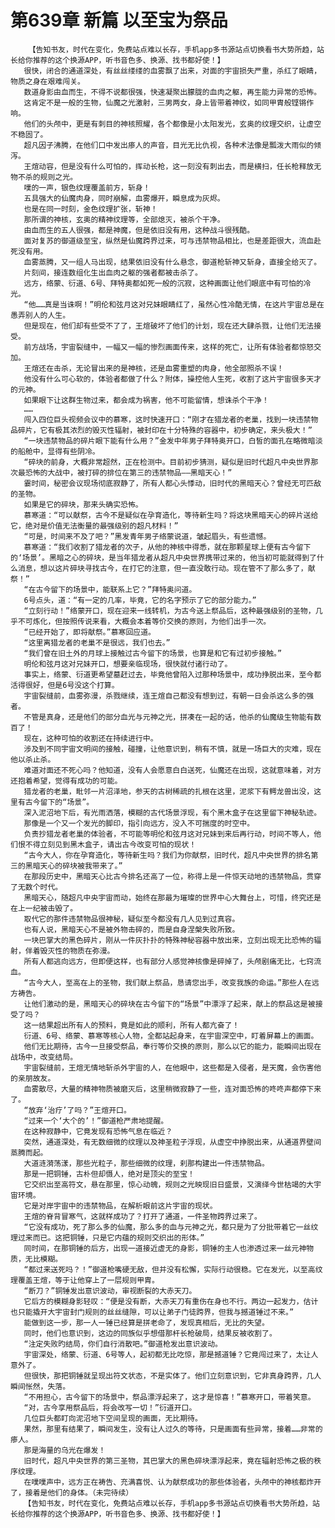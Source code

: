 # 第639章 新篇 以至宝为祭品
        【告知书友，时代在变化，免费站点难以长存，手机app多书源站点切换看书大势所趋，站长给你推荐的这个换源APP，听书音色多、换源、找书都好使！】
       很快，闭合的通道深处，有丝丝缕缕的血雾飘了出来，对面的宇宙损失严重，杀红了眼睛，物质之身在艰难闯关。
       数道身影由血而生，不得不说都很强，快速凝聚出朦胧的血肉之躯，再生能力异常的恐怖。
       这肯定不是一般的生物，仙魔之光激射，三男两女，身上皆带着神纹，如同甲胄般铿锵作响。
       他们的头颅中，更是有刺目的神核照耀，各个都像是小太阳发光，玄奥的纹理交织，让虚空不稳固了。
       超凡因子沸腾，在他们口中发出瘆人的声音，目光无比仇视，各种术法像是瓢泼大雨似的倾泻。
       王煊动容，但是没有什么可怕的，挥动长枪，这一刻没有刺出去，而是横扫，任长枪释放无物不杀的规则之光。
       噗的一声，银色纹理覆盖前方，斩身！
       五具强大的仙魔肉身，同时崩解，血雾爆开，瞬息成为灰烬。
       也是在同一时刻，金色纹理扩张，斩神！
       那所谓的神核，玄奥的精神纹理等，全部熄灭，被杀个干净。
       由血而生的五人很强，都是神魔，但是依旧没有用，这种战斗很残酷。
       面对复苏的御道级至宝，纵然是仙魔跨界过来，可与违禁物品相比，也是差距很大，流血赴死没有用。
       血雾蒸腾，又一组人马出现，结果依旧没有什么悬念，御道枪斩神又斩身，直接全给灭了。
       片刻间，接连数组化生出血肉之躯的强者都被击杀了。
       远方，络蒙、衍道、6号、拜特奥都如死一般的沉寂，这种画面让他们眼底中有可怕的冷光。
       “他……真是当诛啊！”明伦和弦月这对兄妹眼睛红了，虽然心性冷酷无情，在这片宇宙总是在愚弄别人的人生。
       但是现在，他们却有些受不了了，王煊破坏了他们的计划，现在还大肆杀戮，让他们无法接受。
       前方战场，宇宙裂缝中，一幅又一幅的惨烈画面传来，这样的死亡，让所有体验者都惊怒交加。
       王煊还在击杀，无论冒出来的是神核，还是血雾重塑的肉身，他全部照杀不误！
       他没有什么可心软的，体验者都做了什么？附体，操控他人生死，收割了这片宇宙很多天才的元神。
       如果眼下让这群生物过来，都会成为祸害，他不可能留情，想诛杀个干净！
       ……
       闯入四位巨头视频会议中的慕寒，这时快速开口：“刚才在猎龙者的老巢，找到一块违禁物品碎片，它有极其浓烈的毁灭性辐射，被封印在十分特殊的容器中，初步确定，来头极大！”
       “一块违禁物品的碎片眼下能有什么用？”金发中年男子拜特奥开口，白皙的面孔在略微暗淡的船舱中，显得有些阴冷。
       “碎块的前身，大概非常超然，正在检测中。目前初步猜测，疑似是旧时代超凡中央世界那次最恐怖的大战中，被打碎的排位在第三的违禁物品——黑暗天心！”
       霎时间，秘密会议现场彻底寂静了，所有人都心头悸动，旧时代的黑暗天心？曾经无可匹敌的圣物。
       如果是它的碎块，那来头确实恐怖。
       慕寒道：“可以献祭，古今不是疑似在孕育造化，等待新生吗？将这块黑暗天心的碎片送给它，绝对是价值无法衡量的最强级别的超凡材料！”
       “可是，时间来不及了吧？”黑发青年男子络蒙说道，皱起眉头，有些遗憾。
       慕寒道：“我们收割了猎龙者的次子，从他的神核中得悉，就在那颗星球上便有古今留下的‘场景’。黑暗之心的碎块，是当年猎龙者从超凡中央世界携带过来的，他当初可能就得到了什么消息，想以这片碎块寻找古今，在打它的注意，但一直没敢行动。现在管不了那么多了，献祭！”
       “在古今留下的场景中，能联系上它？”拜特奥问道。
       6号点头，道：“有一定的几率，毕竟，它的名字预示了它的部分能力。”
       “立刻行动！”络蒙开口，现在迎来一线转机，为古今送上祭品后，这种最强级别的圣物，几乎不可炼化，但按照传说来看，大概会本着等价交换的原则，为他们出手一次。
       “已经开始了，即将献祭。”慕寒回应道。
       “这里离猎龙者的老巢不是很远，我们也去。”
       “我们曾在旧土外的月球上接触过古今留下的场景，也算是和它有过初步接触。”
       明伦和弦月这对兄妹开口，想要亲临现场，很快就付诸行动了。
       事实上，络蒙、衍道更希望墓赶过去，毕竟他曾陷入过那种场景中，成功挣脱出来，至今都活得很好，但是6号没这个打算。
       宇宙裂缝前，血雾弥漫，杀戮继续，连王煊自己都没有想到过，有朝一日会杀这么多的强者。
       不管是真身，还是他们的部分血光与元神之光，拼凑在一起的话，他杀的仙魔级生物能有数百了！
       现在，这种可怕的收割还在持续进行中。
       涉及到不同宇宙文明间的接触，碰撞，让他意识到，稍有不慎，就是一场巨大的灾难，现在他以杀止杀。
       难道对面还不死心吗？他知道，没有人会愿意白白送死，仙魔还在出现，这就意味着，对方还抱着希望，觉得有成功的可能。
       猎龙者的老巢，毗邻一片沼泽地，参天的古树稀疏的扎根在这里，泥浆下有鳄龙兽出没，这里有古今留下的“场景”。
       深入泥沼地下后，有光雨洒落，模糊的古代场景浮现，有个黑木盒子在这里留下神秘轨迹。
       那像是一个又一个发光的脚印，指引向远方，没入不可揣度的时空中。
       负责抄猎龙者老巢的体验者，不可能等明伦和弦月这对兄妹到来后再行动，时间不等人，他们恨不得立刻见到黑木盒子，请出古今改变可怕的现状！
       “古今大人，你在孕育造化，等待新生吗？我们为你献祭，旧时代，超凡中央世界的排名第三的黑暗天心的碎块被我带来了。”
       在那段历史中，黑暗天心比古今排名还高了一位，称得上是一件惊天动地的违禁物品，贯穿了无数个时代。
       黑暗天心，随超凡中央宇宙而动，始终在那最为璀璨的世界中心大舞台上，可惜，终究还是在上一纪被击毁了。
       取代它的那件违禁物品很神秘，疑似至今都没有几人见到过真容。
       也有人说，黑暗天心不是被外物击碎的，而是自身涅槃失败所致。
       一块巴掌大的黑色碎片，刚从一件灰扑扑的特殊神秘容器中放出来，立刻出现无比恐怖的辐射，伴着毁灭性的物质在弥漫。
       所有人都逃向远方，但即便这样，也有部分人感觉神核像是碎掉了，头颅剧痛无比，七窍流血。
       “古今大人，至高在上的圣物，我们献上祭品，恳请您出手，改变我族的命运。”那些人在远方祷告。
       让他们激动的是，黑暗天心的碎块在古今留下的“场景”中漂浮了起来，献上的祭品这是被接受了吗？
       这一结果超出所有人的预料，竟是如此的顺利，所有人都亢奋了！
       衍道、6号、络蒙、慕寒等核心人物，全都站起身来，在宇宙深空中，盯着屏幕上的画面。
       他们无比期待，古今一旦接受祭品，奉行等价交换的原则，那么以它的能力，能瞬间出现在战场中，改变结局。
       宇宙裂缝前，王煊无情地斩杀外宇宙的人，在他眼中，这些都是入侵者，是天魔，会伤害他的亲朋故友。
       血雾散尽，大量的精神物质被磨灭后，这里稍微寂静了一些，连对面恐怖的咚咚声都停下来了。
       “放弃‘治疗’了吗？”王煊开口。
       “过来一个‘大个的’！”御道枪严肃地提醒。
       在这种寂静中，它竟发现有恐怖气息在临近？
       突然，通道深处，有无数细微的纹理以及神圣粒子浮现，从虚空中挣脱出来，从通道界壁间蒸腾而起。
       大道涟漪荡漾，那些光粒子，那些细微的纹理，刹那构建出一件违禁物品。
       那是一把铜锤，古朴但却慑人，绝对是顶尖的至宝！
       它交织出至高符文，悬在那里，惊心动魄，规则之光映现旧日盛景，又演绎今世枯竭的大宇宙环境。
       它是对岸宇宙中的违禁物品，在解析眼前这片宇宙的现状。
       王煊的脊背冒寒气，这就样成功了？打开了通道，一件圣物跨界过来了。
       “它没有成功，死了那么多的仙魔，那么多的血与元神之光，都只是为了分批带着它一丝纹理过来而已。这把铜锤，只是它内蕴的规则交织出的形体。”
       同时间，在那铜锤的后方，出现一道接近虚无的身影，铜锤的主人也渗透过来一丝元神物质，无比模糊。
       “都过来送死吗？！”御道枪嘴硬无敌，但并没有松懈，实际行动很稳。它在发光，以至高纹理覆盖王煊，等于让他穿上了一层规则甲胄。
       “断刀？”铜锤发出意识波动，审视断裂的大赤天刀。
       它后方的模糊身影轻叹：“便是没有断，大赤天刀有重伤在身也不行。两边一起发力，估计也只能撬开大宇宙封门规则的丝丝缝隙，可以让弟子门徒跨界，但我与撼道锤过不来。”
       能做到这一步，那一人一锤已经算是拼老命了，发现真相后，无比的失望。
       同时，他们也意识到，这边的同族似乎想借那杆长枪破局，结果反被收割了。
       “注定失败旳结局，你们自行消散吧。”御道枪发出意识波动。
       宇宙深处，络蒙、衍道、6号等人，起初都无比吃惊，那是撼道锤？它竟闯过来了，太让人意外了。
       但很快，那把铜锤就呈现出符文状态，不是实体了。他们立刻意识到，它非真身跨界，几人瞬间怅然，失落。
       “不用担心，古今留下的场景中，祭品漂浮起来了，这才是惊喜！”慕寒开口，带着笑意。
       “对，古今享用祭品后，将会改写一切！”衍道开口。
       几位巨头都盯向泥沼地下空间呈现的画面，无比期待。
       果然，那里有结果了，瞬间发生，没有让人过久的等待，只是画面有些异常，接着……非常的瘆人。
       那是海量的乌光在爆发！
       旧时代，超凡中央世界的第三圣物，其巴掌大的黑色碎块漂浮起来，竟在辐射恐怖之极的秩序纹理。
       在噗噗声中，远方正在祷告、充满喜悦、认为献祭成功的那些体验者，头颅中的神核都炸开了，接着是他们的身体。（未完待续）
       【告知书友，时代在变化，免费站点难以长存，手机app多书源站点切换看书大势所趋，站长给你推荐的这个换源APP，听书音色多、换源、找书都好使！】